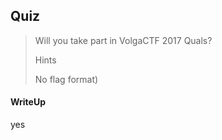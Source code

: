 ## Quiz

> Will you take part in VolgaCTF 2017 Quals?
> 
> Hints
> 
> No flag format)

#### WriteUp

yes